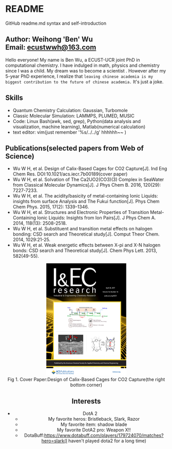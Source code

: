 # README
GitHub readme.md syntax and self-introduction <br>

Author: Weihong 'Ben' Wu <br>
Email: ecustwwh@163.com <br>
-------

Hello everyone! My name is Ben Wu, a ECUST-UCR joint PhD in computational chemistry. I have indulged in math, physics and chemistry since I was a child. My dream was to become a scientist . However after my 5-year PhD experience, I realize that `leaving chinese academia is my biggest contribution to the future of chinese academia.` It's just a joke. 

Skills
------
* Quantum Chemistry Calculation: Gaussian, Turbomole
* Classic Molecular Simulation: LAMMPS, PLUMED, MUSIC
* Code: Linux Bash(awk, sed, grep), Python(data analysis and visualization, machine learning), Matlab(numerical calculation)
* text editor: vim(just remember '%s/../../g' hhhhhh~~ )

Publications(selected papers from Web of Science)
-------
* Wu W H, et al. Design of Calix-Based Cages for CO2 Capture[J]. Ind Eng Chem Res. DOI:10.1021/acs.iecr.7b00189(cover paper)
* Wu W H, et al. Solvation of The Ca2UO2(CO3)(3) Complex in SeaWater from Classical Molecular Dynamics[J]. J Phys Chem B. 2016, 120(29): 7227-7233.
* Wu W H, et al. The acidity/basicity of metal-containing Ionic Liquids: insights from surface Analysis and The Fukui function[J]. Phys Chem Chem Phys. 2015, 17(2): 1339-1346.
* Wu W H, et al. Structures and Electronic Properties of Transition Metal-Containing Ionic Liquids: Insights from Ion Pairs[J]. J Phys Chem A. 2014, 118(13): 2508-2518.
* Wu W H, et al. Substituent and transition metal effects on halogen bonding: CSD search and Theoretical study[J]. Comput Theor Chem. 2014, 1029:21-25.
* Wu W H, et al. Weak energetic effects between X-pi and X-N halogen bonds: CSD search and Theoretical study[J]. Chem Phys Lett. 2013, 582(49-55).
<div align=center><img width="250" height="350" src="https://github.com/probao/README/blob/master/figure/iecr.png"/></div>
<div align=center> Fig 1. Cover Paper:Design of Calix-Based Cages for CO2 Capture(the right bottom corner)

Interests
-----------
* DotA 2 
  * My favorite heros: Bristleback, Slark, Razor
  * My favorite item: shadow blade
  * My favorite DotA2 pro: Weapon X!!
  * DotaBuff:https://www.dotabuff.com/players/179724070/matches?hero=slark(I haven't played dota2 for a long time)


